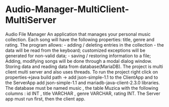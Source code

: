 # Audio-Manager-MultiClient-MultiServer

Audio File Manager An application that manages your personal music collection. Each song will have the following properties: title, genre and rating. The program  allows: - adding / deleting entries in the collection - the data will be read from the keyboard; customized exceptions will be generated for non-valid data; - saving / restoring information to a file;
Adding, modifying songs will be done through a modal dialog window.
Storing data and reading data from database(MariaDB).
The project is multi client multi server and also uses threads.
To run the project right click on properties->java build path -> add json-simple-1.1 to the ClientApp and to the ServerApp add json-simple-1.1 and mariadb-java-client-2.3.0 libraries.
The database must be named music , the table Muzica with the following columns : id INT , title VARCHAR , genre VARCHAR, rating INT.
The Server app must run first, then the client app.
